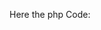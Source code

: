 Here the php Code:
<?php
$image64=$_POST['image'];
$decodeimage=base64_decode($image64);
$filename=uniqid().'.jpg';
$filepath='image/'.$filename;

if (file_put_contents($filepath,$decodeimage)){
    echo "File upload successfully";
}
else{

}
?>
